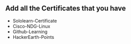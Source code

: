 ## Add all the Certificates that you have
* Sololearn-Certificate
* Cisco-NDG-Linux
* Github-Learning
* HackerEarth-Points
